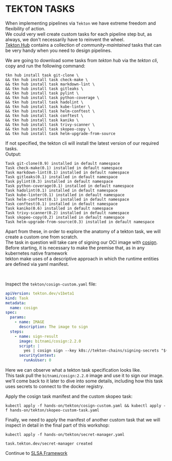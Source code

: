 # TEKTON TASKS

When implementing pipelines via `Tekton` we have extreme freedom and flexibility of action.  
We could very well create custom tasks for each pipeline step but, as always, we don't necessarily have to reinvent the wheel.  
[Tekton Hub](https://hub.tekton.dev/) contains a collection of *community-maintained* tasks that can be very handy when you need to design pipelines.  

We are going to download some tasks from *tekton hub* via the *tekton cli*, copy and run the following command:  
```console
tkn hub install task git-clone \
&& tkn hub install task check-make \
&& tkn hub install task markdown-lint \
&& tkn hub install task gitleaks \
&& tkn hub install task pylint \
&& tkn hub install task python-coverage \
&& tkn hub install task hadolint \
&& tkn hub install task kube-linter \
&& tkn hub install task helm-conftest \
&& tkn hub install task conftest \
&& tkn hub install task kaniko \
&& tkn hub install task trivy-scanner \
&& tkn hub install task skopeo-copy \
&& tkn hub install task helm-upgrade-from-source
```  

If not specified, the tekton cli will install the latest version of our required tasks.  
Output:
```console
Task git-clone(0.9) installed in default namespace
Task check-make(0.1) installed in default namespace
Task markdown-lint(0.1) installed in default namespace
Task gitleaks(0.1) installed in default namespace
Task pylint(0.3) installed in default namespace
Task python-coverage(0.1) installed in default namespace
Task hadolint(0.1) installed in default namespace
Task kube-linter(0.1) installed in default namespace
Task helm-conftest(0.1) installed in default namespace
Task conftest(0.1) installed in default namespace
Task kaniko(0.6) installed in default namespace
Task trivy-scanner(0.2) installed in default namespace
Task skopeo-copy(0.2) installed in default namespace
Task helm-upgrade-from-source(0.3) installed in default namespace
```  

Apart from these, in order to explore the anatomy of a tekton task, we will create a custom one from scratch.  
The task in question will take care of signing our OCI image with [cosign](https://docs.sigstore.dev/cosign/overview/).  
Before starting, it is necessary to make the premise that, as in any kubernetes native framework  
tekton make uses of a descriptive approach in which the runtime entities are defined via yaml manifest.  

<br/>

Inspect the `tekton/cosign-custom.yaml` file:  
```yaml
apiVersion: tekton.dev/v1beta1
kind: Task
metadata:
  name: cosign
spec:
  params:
    - name: IMAGE
      description: The image to sign
  steps:
    - name: sign-result
      image: bitnami/cosign:2.2.0
      script: |
        yes | cosign sign --key k8s://tekton-chains/signing-secrets "$(params.IMAGE)"
      securityContext:
        runAsUser: 0
```  
Here we can observe what a tekton task specification looks like.  
This task pull the `bitnami/cosign:2.2.0` image and use it to sign our image.  
we'll come back to it later to dive into some details, including how this task uses secrets to connect to the docker registry.  

Apply the cosign task manifest and the custom skopeo task:  
```console
kubectl apply -f hands-on/tekton/cosign-custom.yaml && kubectl apply -f hands-on/tekton/skopeo-custom-task.yaml

```  

Finally, we need to apply the manifest of another custom task that we will inspect in detail in the final part of this workshop:
```console
kubectl apply -f hands-on/tekton/secret-manager.yaml

task.tekton.dev/secret-manager created
```  

Continue to [SLSA Framework](06-slsa-framework.md)
